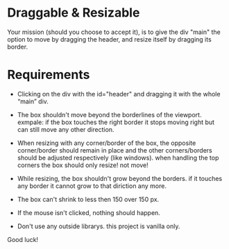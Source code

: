 # Draggable & Resizable

Your mission (should you choose to accept it), is to give the div "main" the option to move by dragging the header, and resize itself by dragging its border.

# Requirements

* Clicking on the div with the id="header" and dragging it with the whole “main” div.

* The box shouldn't move beyond the borderlines of the viewport. exmpale: if the box touches the right border it stops moving right but can still move any other direction.

* When resizing with any corner/border of the box, the opposite corner/border should remain in place and the other corners/borders should be adjusted respectively (like windows). when handling the top corners the box should only resize! not move!

* While resizing, the box shouldn't grow beyond the borders. if it touches any border it cannot grow to that diriction any more.

* The box can't shrink to less then 150 over 150 px.

* If the mouse isn't clicked, nothing should happen.

* Don't use any outside librarys. this project is vanilla only.

Good luck!
